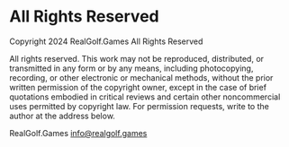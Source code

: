# All Rights Reserved

Copyright 2024 RealGolf.Games All Rights Reserved

All rights reserved. This work may not be reproduced, distributed, or transmitted in any form or by any means, including photocopying, recording, or other electronic or mechanical methods, without the prior written permission of the copyright owner, except in the case of brief quotations embodied in critical reviews and certain other noncommercial uses permitted by copyright law. For permission requests, write to the author at the address below.

RealGolf.Games
<info@realgolf.games>
